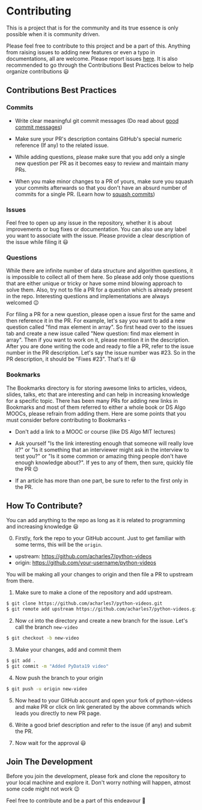 # Contributing

This is a project that is for the community and its true essence is only possible when it is community driven.

Please feel free to contribute to this project and be a part of this. Anything from raising issues to adding new features or even a typo in documentations, all are welcome. Please report issues [here](https://github.com/acharles7/python-videos/issues/new). It is also recommended to go through the Contributions Best Practices below to help organize contributions :smiley:

## Contributions Best Practices

### Commits

* Write clear meaningful git commit messages (Do read about [good commit messages](http://chris.beams.io/posts/git-commit/))

* Make sure your PR's description contains GitHub's special numeric reference (If any) to the related issue.

* While adding questions, please make sure that you add only a single new question per PR as it becomes easy to review and maintain many PRs.

* When you make minor changes to a PR of yours, make sure you squash your commits afterwards so that you don't have an absurd number of commits for a single PR. (Learn how to [squash commits](https://davidwalsh.name/squash-commits-git))

### Issues

Feel free to open up any issue in the repository, whether it is about improvements or bug fixes or documentation. You can also use any label you want to associate with the issue. Please provide a clear description of the issue while filing it :smiley:

### Questions

While there are infinite number of data structure and algorithm questions, it is impossible to collect all of them here. So please add only those questions that are either unique or tricky or have some mind blowing approach to solve them. Also, try not to file a PR for a question which is already present in the repo. Interesting questions and implementations are always welcomed :wink:

For filing a PR for a new question, please open a issue first for the same and then reference it in the PR. For example, let's say you want to add a new question called "find max element in array". So first head over to the issues tab and create a new issue called "New question: find max element in array". Then if you want to work on it, please mention it in the description. After you are done writing the code and ready to file a PR, refer to the issue number in the PR description. Let's say the issue number was #23. So in the PR description, it should be "Fixes #23". That's it! :smiley:

### Bookmarks

The Bookmarks directory is for storing awesome links to articles, videos, slides, talks, etc that are interesting and can help in increasing knowledge for a specific topic. There has been many PRs for adding new links in Bookmarks and most of them referred to either a whole book or DS Algo MOOCs, please refrain from adding them. Here are some points that you must consider before contributing to Bookmarks -

* Don't add a link to a MOOC or course (like DS Algo MIT lectures)

* Ask yourself "Is the link interesting enough that someone will really love it?" or "Is it something that an interviewer might ask in the interview to test you?" or "Is it some common or amazing thing people don't have enough knowledge about?". If yes to any of them, then sure, quickly file the PR :wink:

* If an article has more than one part, be sure to refer to the first only in the PR.

## How To Contribute?

You can add anything to the repo as long as it is related to programming and increasing knowledge :smiley:

0. Firstly, fork the repo to your GitHub account. Just to get familiar with some terms, this will be the `origin`.

- upstream: https://github.com/acharles7/python-videos 
- origin:   https://github.com/your-username/python-videos

You will be making all your changes to origin and then file a PR to upstream from there.

1. Make sure to make a clone of the repository and add upstream.

```bash
$ git clone https://github.com/acharles7/python-videos.git
$ git remote add upstream https://github.com/acharles7/python-videos.git
```

2. Now `cd` into the directory and create a new branch for the issue. Let's call the branch `new-video`

```bash
$ git checkout -b new-video
```

3. Make your changes, add and commit them

```bash
$ git add .
$ git commit -m "Added PyData19 video"
```

4. Now push the branch to your origin

```bash
$ git push -u origin new-video
```

5. Now head to your GitHub account and open your fork of python-videos and make PR or click on link generated by the above commands which leads you directly to new PR page.

6. Write a good brief description and refer to the issue (if any) and submit the PR.

7. Now wait for the approval :smiley:

## Join The Development

Before you join the development, please fork and clone the repository to your local machine and explore it. Don't worry nothing will happen, atmost some code might not work :wink:

Feel free to contribute and be a part of this endeavour :beers:


